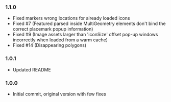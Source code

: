 ### 1.1.0

- Fixed markers wrong locations for already loaded icons
- Fixed #7 (Featured parsed inside MultiGeometry elements don't bind the correct placemark popup information)
- Fixed #9 (Image assets larger than 'iconSize' offset pop-up windows incorrectly when loaded from a warm cache)
- Fixed #14 (Disappearing polygons)

### 1.0.1

- Updated README

### 1.0.0

- Initial commit, original version with few fixes
